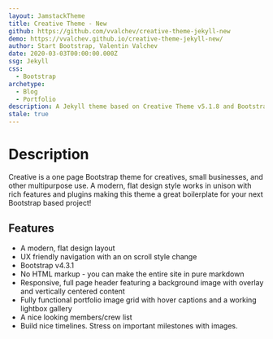 ```yaml
---
layout: JamstackTheme
title: Creative Theme - New
github: https://github.com/vvalchev/creative-theme-jekyll-new
demo: https://vvalchev.github.io/creative-theme-jekyll-new/
author: Start Bootstrap, Valentin Valchev
date: 2020-03-03T00:00:00.000Z
ssg: Jekyll
css:
  - Bootstrap
archetype:
  - Blog
  - Portfolio
description: A Jekyll theme based on Creative Theme v5.1.8 and Bootstrap v4.3.1
stale: true
---
```


# Description

Creative is a one page Bootstrap theme for creatives, small businesses, and
other multipurpose use. A modern, flat design style works in unison with rich
features and plugins making this theme a great boilerplate for your next
Bootstrap based project!

## Features

* A modern, flat design layout
* UX friendly navigation with an on scroll style change
* Bootstrap v4.3.1
* No HTML markup - you can make the entire site in pure markdown
* Responsive, full page header featuring a background image with overlay and vertically centered content
* Fully functional portfolio image grid with hover captions and a working lightbox gallery
* A nice looking members/crew list
* Build nice timelines. Stress on important milestones with images.
